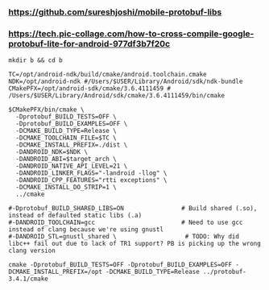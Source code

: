 
### https://github.com/sureshjoshi/mobile-protobuf-libs
### https://tech.pic-collage.com/how-to-cross-compile-google-protobuf-lite-for-android-977df3b7f20c

    mkdir b && cd b

    TC=/opt/android-ndk/build/cmake/android.toolchain.cmake
    NDK=/opt/android-ndk #/Users/$USER/Library/Android/sdk/ndk-bundle
    CMakePFX=/opt/android-sdk/cmake/3.6.4111459 # /Users/$USER/Library/Android/sdk/cmake/3.6.4111459/bin/cmake

    $CMakePFX/bin/cmake \
      -Dprotobuf_BUILD_TESTS=OFF \
      -Dprotobuf_BUILD_EXAMPLES=OFF \
      -DCMAKE_BUILD_TYPE=Release \
      -DCMAKE_TOOLCHAIN_FILE=$TC \
      -DCMAKE_INSTALL_PREFIX=./dist \
      -DANDROID_NDK=$NDK \
      -DANDROID_ABI=$target_arch \
      -DANDROID_NATIVE_API_LEVEL=21 \
      -DANDROID_LINKER_FLAGS="-landroid -llog" \
      -DANDROID_CPP_FEATURES="rtti exceptions" \
      -DCMAKE_INSTALL_DO_STRIP=1 \
      ../cmake

    #-Dprotobuf_BUILD_SHARED_LIBS=ON                # Build shared (.so), instead of defaulted static libs (.a)
    #-DANDROID_TOOLCHAIN=gcc                        # Need to use gcc instead of clang because we're using gnustl
    #-DANDROID_STL=gnustl_shared \                   # TODO: Why did libc++ fail out due to lack of TR1 support? PB is picking up the wrong clang version

    cmake -Dprotobuf_BUILD_TESTS=OFF -Dprotobuf_BUILD_EXAMPLES=OFF -DCMAKE_INSTALL_PREFIX=/opt -DCMAKE_BUILD_TYPE=Release ../protobuf-3.4.1/cmake

